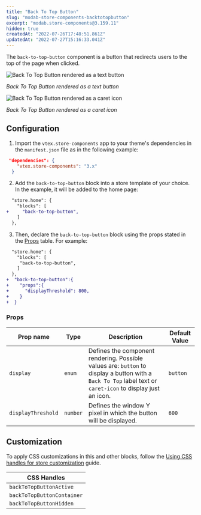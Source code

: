 ```yaml
---
title: "Back To Top Button"
slug: "modab-store-components-backtotopbutton"
excerpt: "modab.store-components@3.159.11"
hidden: true
createdAt: "2022-07-26T17:48:51.861Z"
updatedAt: "2022-07-27T15:16:33.041Z"
---
```

The `back-to-top-button` component is a button that redirects users to the top of the page when clicked.

![Back To Top Button rendered as a text button](https://user-images.githubusercontent.com/28419764/77644893-9238af80-6f40-11ea-8ceb-7355d0c12686.png)

_Back To Top Button rendered as a text button_

![Back To Top Button rendered as a caret icon](https://user-images.githubusercontent.com/28419764/79279983-a60f6b80-7e85-11ea-9a8d-48abd655e559.png)

_Back To Top Button rendered as a caret icon_

## Configuration

1. Import the `vtex.store-components` app to your theme's dependencies in the `manifest.json` file as in the following example:

```json
 "dependencies": {
    "vtex.store-components": "3.x"
  }
```

2. Add the `back-to-top-button` block into a store template of your choice. In the example, it will be added to the home page:

```diff
  "store.home": {
    "blocks": [
+     "back-to-top-button",
    ]
  },
```

3. Then, declare the `back-to-top-button` block using the props stated in the [Props](#props) table. For example:

```diff
  "store.home": {
    "blocks": [
     "back-to-top-button",
    ]
  },
+  "back-to-top-button":{
+    "props":{
+      "displayThreshold": 800,
+    }
+  }
```

### Props

| Prop name          | Type     | Description                                                                                                                                                 | Default Value |
| ------------------ | -------- | ----------------------------------------------------------------------------------------------------------------------------------------------------------- | ------------- |
| `display`          | `enum`   | Defines the component rendering. Possible values are: `button` to display a button with a `Back To Top` label text or `caret-icon` to display just an icon. | `button`      |
| `displayThreshold` | `number` | Defines the window Y pixel in which the button will be displayed.                                                                                           | `600`         |

## Customization

To apply CSS customizations in this and other blocks, follow the [Using CSS handles for store customization](https://developers.vtex.com/vtex-developer-docs/docs/vtex-io-documentation-using-css-handles-for-store-customization) guide.

| CSS Handles                |
| -------------------------- |
| `backToTopButtonActive`    |
| `backToTopButtonContainer` |
| `backToTopButtonHidden`    |